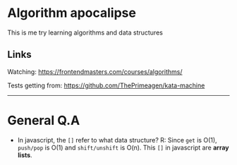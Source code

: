 # Algorithm apocalipse

This is me try learning algorithms and data structures

## Links

Watching: <https://frontendmasters.com/courses/algorithms/>

Tests getting from: <https://github.com/ThePrimeagen/kata-machine>

---

# General Q.A

- In javascript, the `[]` refer to what data structure?
  R: Since `get` is O(1), `push/pop` is O(1) and `shift/unshift` is O(n). This `[]` in javascript are **array lists**.
